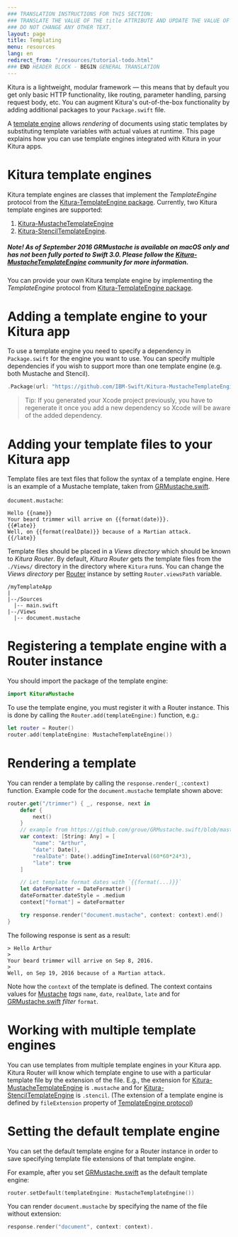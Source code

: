 ```yaml
---
### TRANSLATION INSTRUCTIONS FOR THIS SECTION:
### TRANSLATE THE VALUE OF THE title ATTRIBUTE AND UPDATE THE VALUE OF THE lang ATTRIBUTE. 
### DO NOT CHANGE ANY OTHER TEXT. 
layout: page
title: Templating
menu: resources
lang: en
redirect_from: "/resources/tutorial-todo.html"
### END HEADER BLOCK - BEGIN GENERAL TRANSLATION
---
```


Kitura is a lightweight, modular framework &mdash; this means that by default you get only basic HTTP functionality, like routing, parameter handling, parsing request body, etc. You can augment Kitura's out-of-the-box functionality by adding additional packages to your `Package.swift` file. 

A [template engine](https://en.wikipedia.org/wiki/Template_processor) allows _rendering_ of documents using static templates by substituting template variables with actual values at runtime. This page explains how you can use template engines integrated with Kitura in your Kitura apps.

# Kitura template engines
Kitura template engines are classes that implement the _TemplateEngine_ protocol from the [Kitura-TemplateEngine package](https://github.com/IBM-Swift/Kitura-TemplateEngine/blob/master/Sources/KituraTemplateEngine/TemplateEngine.swift). Currently, two Kitura template engines are supported:

1. [Kitura-MustacheTemplateEngine](https://github.com/IBM-Swift/Kitura-MustacheTemplateEngine)
2. [Kitura-StencilTemplateEngine](https://github.com/IBM-Swift/Kitura-StencilTemplateEngine).

##### Note! As of September 2016 GRMustache is available on macOS only and has not been fully ported to Swift 3.0. Please follow the [Kitura-MustacheTemplateEngine](https://github.com/IBM-Swift/Kitura-MustacheTemplateEngine) community for more information.

You can provide your own Kitura template engine by implementing the _TemplateEngine_ protocol from [Kitura-TemplateEngine package](https://github.com/IBM-Swift/Kitura-TemplateEngine/blob/master/Sources/KituraTemplateEngine/TemplateEngine.swift).

 
# Adding a template engine to your Kitura app 
To use a template engine you need to specify a dependency in `Package.swift` for the engine you want to use. You can specify multiple dependencies if you wish to support more than one template engine (e.g. both Mustache and Stencil).

```swift
.Package(url: "https://github.com/IBM-Swift/Kitura-MustacheTemplateEngine.git", majorVersion: 1, minor: 0)
```

>Tip: If you generated your Xcode project previously, you have to regenerate it once you add a new dependency so Xcode will be aware of the added dependency.


# Adding your template files to your Kitura app
Template files are text files that follow the syntax of a template engine. Here is an example of a Mustache template, taken from [GRMustache.swift](https://github.com/groue/GRMustache.swift).

`document.mustache`:

```
Hello {{name}}
Your beard trimmer will arrive on {{format(date)}}.
{{#late}}
Well, on {{format(realDate)}} because of a Martian attack.
{{/late}}
```

Template files should be placed in a _Views directory_ which should be known to _Kitura Router_. By default, _Kitura Router_ gets the template files from the `./Views/` directory in the directory where `Kitura` runs. You can change the _Views directory_ per [Router](https://github.com/IBM-Swift/Kitura/blob/master/Sources/Kitura/Router.swift) instance by setting `Router.viewsPath` variable.

```
/myTemplateApp
|
|--/Sources
  |-- main.swift
|--/Views
  |-- document.mustache
```

# Registering a template engine with a Router instance
You should import the package of the template engine:

```swift
import KituraMustache
```

To use the template engine, you must register it with a Router instance. This is done by calling the  `Router.add(templateEngine:)` function, e.g.:

```swift
let router = Router()
router.add(templateEngine: MustacheTemplateEngine())
```

# Rendering a template
You can render a template by calling the `response.render(_:context)` function. Example code for the `document.mustache` template shown above:

```swift
router.get("/trimmer") { _, response, next in
    defer {
        next()
    }
    // example from https://github.com/groue/GRMustache.swift/blob/master/README.md
    var context: [String: Any] = [
        "name": "Arthur",
        "date": Date(),
        "realDate": Date().addingTimeInterval(60*60*24*3),
        "late": true
    ]

    // Let template format dates with `{{format(...)}}`
    let dateFormatter = DateFormatter()
    dateFormatter.dateStyle = .medium
    context["format"] = dateFormatter

    try response.render("document.mustache", context: context).end()
}
```

The following response is sent as a result:

```
> Hello Arthur
> 
Your beard trimmer will arrive on Sep 8, 2016.
>
Well, on Sep 19, 2016 because of a Martian attack.
```

Note how the `context` of the template is defined. The context contains values for [Mustache](https://mustache.github.io) _tags_ `name`, `date`, `realDate`, `late` and for [GRMustache.swift](https://github.com/groue/GRMustache.swift) _filter_ `format`.


# Working with multiple template engines
You can use templates from multiple template engines in your Kitura app. Kitura Router will know which template engine to use with a particular template file by the extension of the file. E.g., the extension for [Kitura-MustacheTemplateEngine](https://github.com/IBM-Swift/Kitura-MustacheTemplateEngine) is `.mustache` and for [Kitura-StencilTemplateEngine](https://github.com/IBM-Swift/Kitura-StencilTemplateEngine) is `.stencil`. (The extension of a template engine is defined by `fileExtension` property of [TemplateEngine protocol](https://github.com/IBM-Swift/Kitura-TemplateEngine/blob/master/Sources/KituraTemplateEngine/TemplateEngine.swift))


# Setting the default template engine
You can set the default template engine for a Router instance in order to save specifying template file extensions of that template engine.

For example, after you set [GRMustache.swift](https://github.com/groue/GRMustache.swift) as the default template engine:

```swift
router.setDefault(templateEngine: MustacheTemplateEngine())
```

You can render `document.mustache` by specifying the name of the file without extension:

```swift
response.render("document", context: context).
```

